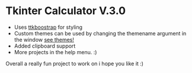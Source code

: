 # Tkinter Calculator V.3.0

* Uses [ttkboostrap](https://ttkbootstrap.readthedocs.io/en/latest/) for styling
* Custom themes can be used by changing the themename argument in the window [see themes!](https://ttkbootstrap.readthedocs.io/en/latest/themes/)
* Added clipboard support
* More projects in the help menu. :)

Overall a really fun project to work on i hope you like it :)